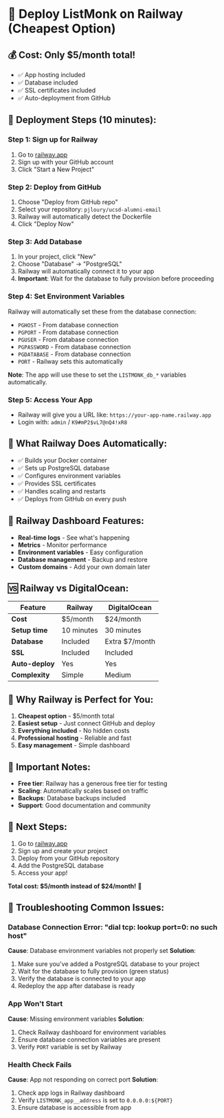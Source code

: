# 🚂 Deploy ListMonk on Railway (Cheapest Option)

## 💰 **Cost: Only $5/month total!**
- ✅ App hosting included
- ✅ Database included  
- ✅ SSL certificates included
- ✅ Auto-deployment from GitHub

## 🚀 **Deployment Steps (10 minutes):**

### **Step 1: Sign up for Railway**
1. Go to [railway.app](https://railway.app)
2. Sign up with your GitHub account
3. Click "Start a New Project"

### **Step 2: Deploy from GitHub**
1. Choose "Deploy from GitHub repo"
2. Select your repository: `pjloury/ucsd-alumni-email`
3. Railway will automatically detect the Dockerfile
4. Click "Deploy Now"

### **Step 3: Add Database**
1. In your project, click "New"
2. Choose "Database" → "PostgreSQL"
3. Railway will automatically connect it to your app
4. **Important**: Wait for the database to fully provision before proceeding

### **Step 4: Set Environment Variables**
Railway will automatically set these from the database connection:
- `PGHOST` - From database connection
- `PGPORT` - From database connection  
- `PGUSER` - From database connection
- `PGPASSWORD` - From database connection
- `PGDATABASE` - From database connection
- `PORT` - Railway sets this automatically

**Note**: The app will use these to set the `LISTMONK_db_*` variables automatically.

### **Step 5: Access Your App**
- Railway will give you a URL like: `https://your-app-name.railway.app`
- Login with: `admin` / `K9#mP2$vL7@nQ4!xR8`

## 🔧 **What Railway Does Automatically:**
- ✅ Builds your Docker container
- ✅ Sets up PostgreSQL database
- ✅ Configures environment variables
- ✅ Provides SSL certificates
- ✅ Handles scaling and restarts
- ✅ Deploys from GitHub on every push

## 📱 **Railway Dashboard Features:**
- **Real-time logs** - See what's happening
- **Metrics** - Monitor performance
- **Environment variables** - Easy configuration
- **Database management** - Backup and restore
- **Custom domains** - Add your own domain later

## 🆚 **Railway vs DigitalOcean:**
| Feature | Railway | DigitalOcean |
|---------|---------|--------------|
| **Cost** | $5/month | $24/month |
| **Setup time** | 10 minutes | 30 minutes |
| **Database** | Included | Extra $7/month |
| **SSL** | Included | Included |
| **Auto-deploy** | Yes | Yes |
| **Complexity** | Simple | Medium |

## 🎯 **Why Railway is Perfect for You:**
1. **Cheapest option** - $5/month total
2. **Easiest setup** - Just connect GitHub and deploy
3. **Everything included** - No hidden costs
4. **Professional hosting** - Reliable and fast
5. **Easy management** - Simple dashboard

## 🚨 **Important Notes:**
- **Free tier**: Railway has a generous free tier for testing
- **Scaling**: Automatically scales based on traffic
- **Backups**: Database backups included
- **Support**: Good documentation and community

## 🔗 **Next Steps:**
1. Go to [railway.app](https://railway.app)
2. Sign up and create your project
3. Deploy from your GitHub repository
4. Add the PostgreSQL database
5. Access your app!

**Total cost: $5/month instead of $24/month!** 🎉

## 🚨 **Troubleshooting Common Issues:**

### **Database Connection Error: "dial tcp: lookup port=0: no such host"**
**Cause**: Database environment variables not properly set
**Solution**: 
1. Make sure you've added a PostgreSQL database to your project
2. Wait for the database to fully provision (green status)
3. Verify the database is connected to your app
4. Redeploy the app after database is ready

### **App Won't Start**
**Cause**: Missing environment variables
**Solution**:
1. Check Railway dashboard for environment variables
2. Ensure database connection variables are present
3. Verify `PORT` variable is set by Railway

### **Health Check Fails**
**Cause**: App not responding on correct port
**Solution**:
1. Check app logs in Railway dashboard
2. Verify `LISTMONK_app__address` is set to `0.0.0.0:${PORT}`
3. Ensure database is accessible from app
